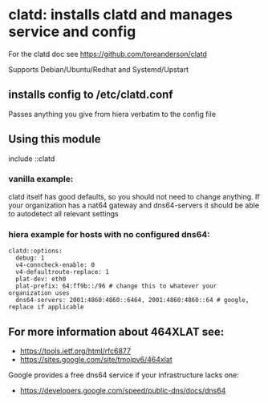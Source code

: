 # clatd: installs clatd and manages service and config

For the clatd doc see https://github.com/toreanderson/clatd

Supports Debian/Ubuntu/Redhat and Systemd/Upstart

## installs config to /etc/clatd.conf

Passes anything you give from hiera verbatim to the config file

## Using this module

include ::clatd

### vanilla example:

clatd itself has good defaults, so you should not need to change
anything. If your organization has a nat64 gateway and dns64-servers it
should be able to autodetect all relevant settings 

### hiera example for hosts with no configured dns64:

```
clatd::options:
  debug: 1
  v4-conncheck-enable: 0
  v4-defaultroute-replace: 1
  plat-dev: eth0
  plat-prefix: 64:ff9b::/96 # change this to whatever your organization uses
  dns64-servers: 2001:4860:4860::6464, 2001:4860:4860::64 # google, replace if applicable
```

## For more information about 464XLAT see:
* https://tools.ietf.org/html/rfc6877
* https://sites.google.com/site/tmoipv6/464xlat

Google provides a free dns64 service if your infrastructure lacks one:
* https://developers.google.com/speed/public-dns/docs/dns64




